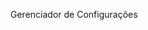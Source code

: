 <Token xmlns:xlink="http://www.w3.org/1999/xlink">Gerenciador de Configurações</Token>

<!--HONumber=Jul16_HO3-->


